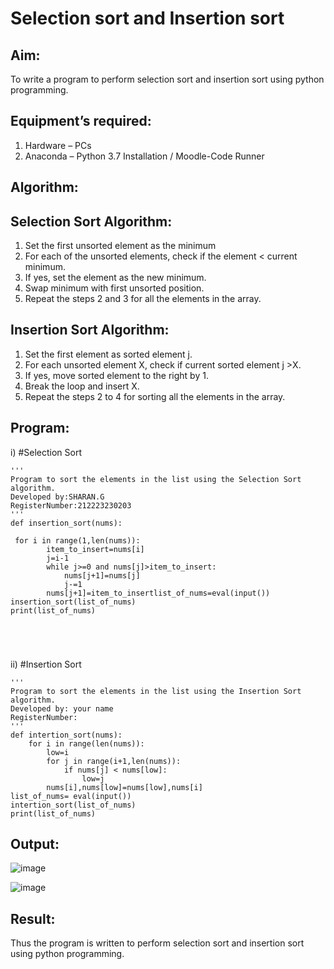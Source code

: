 # Selection sort and Insertion sort
## Aim:
To write a program to perform selection sort and insertion sort using python programming.
## Equipment’s required:
1.	Hardware – PCs
2.	Anaconda – Python 3.7 Installation / Moodle-Code Runner
## Algorithm:
## Selection Sort Algorithm:
1.	Set the first unsorted element as the minimum
2.	For each of the unsorted elements, check if the element < current minimum.
3.	If yes, set the element as the new minimum.
4.	Swap minimum with first unsorted position.
5.	Repeat the steps 2 and 3 for all the elements in the array.
## Insertion Sort Algorithm:
1.	Set the first element as sorted element j.
2.	For each unsorted element X, check if current sorted element j >X.
3.	If yes, move sorted element to the right by 1.
4.	Break the loop and insert X.
5.	Repeat the steps 2 to 4 for sorting all the elements in the array.
## Program:
i)	#Selection Sort
```
''' 
Program to sort the elements in the list using the Selection Sort algorithm.
Developed by:SHARAN.G
RegisterNumber:212223230203
'''
def insertion_sort(nums):
   
 for i in range(1,len(nums)):
        item_to_insert=nums[i]
        j=i-1
        while j>=0 and nums[j]>item_to_insert:
            nums[j+1]=nums[j]
            j-=1
        nums[j+1]=item_to_insertlist_of_nums=eval(input())
insertion_sort(list_of_nums)
print(list_of_nums)
    




```
ii)	#Insertion Sort
```
''' 
Program to sort the elements in the list using the Insertion Sort algorithm.
Developed by: your name
RegisterNumber: 
'''
def intertion_sort(nums):
    for i in range(len(nums)):
        low=i
        for j in range(i+1,len(nums)):
            if nums[j] < nums[low]:
                low=j
        nums[i],nums[low]=nums[low],nums[i]
list_of_nums= eval(input())
intertion_sort(list_of_nums)
print(list_of_nums)
```

## Output:
![image](https://github.com/Sharan1731/Sorting-Algorithm/assets/144980172/13b84cc4-94b6-4558-9400-558d892a8136)

![image](https://github.com/Sharan1731/Sorting-Algorithm/assets/144980172/eb5683d5-98d3-4f16-8327-e51eae483d12)




## Result:
Thus the program is written to perform selection sort and insertion sort using python programming.
